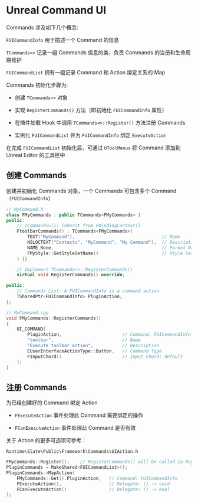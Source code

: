 # Unreal Command UI

Commands 涉及如下几个概念:

`FUICommandInfo` 用于描述一个 Command 的信息

`TCommands<>` 记录一组 Commands 信息的类，负责 Commands 的注册和生命周期维护

`FUICommandList` 拥有一组记录 Command 和 Action 绑定关系的 Map

Commands 初始化步骤为:

- 创建 `TCommands<>` 对象

- 实现 `RegisterCommands()` 方法（即初始化 `FUICommandInfo` 属性）

- 在插件加载 Hook 中调用 `TCommands<>::Register()` 方法注册 Commands

- 实例化 `FUICommandList` 并为 `FUICommandInfo` 绑定 `ExecuteAction`

在完成 `FUICommandList` 初始化后，可通过 `UToolMenus` 将 Command 添加到 Unreal Editor 的工具栏中

## 创建 Commands

创建并初始化 Commands 对象，一个 Commands 可包含多个 Command（`FUICommandInfo`）

```cpp
// MyCommand.h
class FMyCommands : public TCommands<FMyCommands> {
public:
    // TCommand<>(): inherit from FBindingContext()
	FtoolbarCommands() : TCommands<FMyCommands>(
        TEXT("MyCommand"),                                 // Name
        NSLOCTEXT("Contexts", "MyCommand", "My Command"),  // Description
        NAME_None,                                         // Parent Name
        FMyStyle::GetStyleSetName()                        // Style Set Name
    ) {}

    // Implement TCommands<>::RegisterCommands()
	virtual void RegisterCommands() override;

public:
    // Commands List: A FUICommandInfo is a command action
	TSharedPtr<FUICommandInfo> PluginAction;
};
```

```cpp
// MyCommand.cpp
void FMyCommands::RegisterCommands()
{
	UI_COMMAND(
        PluginAction,                       // Command: FUICommandInfo
        "toolbar",                          // Name
        "Execute toolbar action",           // Description
        EUserInterfaceActionType::Button,   // Command Type
        FInputChord()                       // Input Chord: default
    );
}
```

## 注册 Commands

为已经创建好的 Command 绑定 Action

- `FExecuteAction` 事件处理此 Command 需要绑定的操作

- `FCanExecuteAction` 事件处理此 Command 是否有效

关于 Action 的更多可选项可参考：

`Runtime\Slate\Public\Framework\Commands\UIAction.h`

```cpp
FMyCommands::Register();    // RegisterCommands() will be called in Register()
PluginCommands = MakeShared<FUICommandList>();
PluginCommands->MapAction(
    FMyCommands::Get().PluginAction,   // Command: FUICommandInfo
    FExecuteAction(),                  // Delegate: () -> void
    FCanExecuteAction()                // Delegate: () -> bool
);
```
